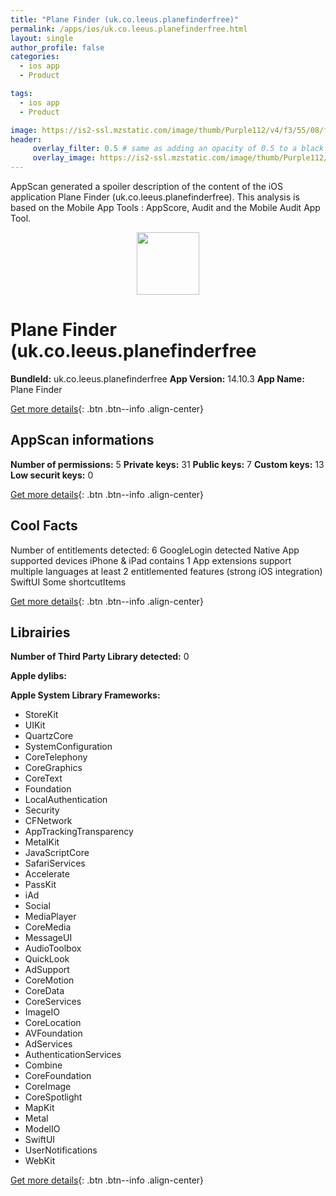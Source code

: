 ```yaml
---
title: "Plane Finder (uk.co.leeus.planefinderfree)"
permalink: /apps/ios/uk.co.leeus.planefinderfree.html
layout: single
author_profile: false
categories: 
  - ios app 
  - Product 

tags: 
  - ios app 
  - Product 

image: https://is2-ssl.mzstatic.com/image/thumb/Purple112/v4/f3/55/08/f355080f-1e32-de25-9945-2cca9e749ac0/AppIcon-0-1x_U007emarketing-0-7-0-sRGB-GLES2_U002c0-512MB-85-220.png/512x512bb.jpg
header: 
     overlay_filter: 0.5 # same as adding an opacity of 0.5 to a black background
     overlay_image: https://is2-ssl.mzstatic.com/image/thumb/Purple112/v4/f3/55/08/f355080f-1e32-de25-9945-2cca9e749ac0/AppIcon-0-1x_U007emarketing-0-7-0-sRGB-GLES2_U002c0-512MB-85-220.png/512x512bb.jpg
---
```

AppScan generated a spoiler description of the content of the iOS application Plane Finder (uk.co.leeus.planefinderfree). This analysis is based on the Mobile App Tools : AppScore, Audit and the Mobile Audit App Tool.

  
  
<div style="text-align: center;"><img src="https://is2-ssl.mzstatic.com/image/thumb/Purple112/v4/f3/55/08/f355080f-1e32-de25-9945-2cca9e749ac0/AppIcon-0-1x_U007emarketing-0-7-0-sRGB-GLES2_U002c0-512MB-85-220.png/512x512bb.jpg" width="100" height="100"></div>  
  
# Plane Finder (uk.co.leeus.planefinderfree

**BundleId:** uk.co.leeus.planefinderfree
**App Version:** 14.10.3
**App Name:** Plane Finder


[Get more details](/pricing.html){: .btn .btn--info .align-center}  
  
## AppScan informations 

**Number of permissions:** 5
**Private keys:** 31
**Public keys:** 7
**Custom keys:** 13
**Low securit keys:** 0
  
[Get more details](/pricing.html){: .btn .btn--info .align-center}

## Cool Facts

Number of entitlements detected: 6
GoogleLogin detected
Native App
supported devices iPhone & iPad
contains 1 App extensions
support multiple languages
at least 2 entitlemented features (strong iOS integration)
SwiftUI
Some shortcutItems 
  
[Get more details](/pricing.html){: .btn .btn--info .align-center}

## Librairies 
**Number of Third Party Library detected:** 0

**Apple dylibs:**


**Apple System Library Frameworks:**
- StoreKit
- UIKit
- QuartzCore
- SystemConfiguration
- CoreTelephony
- CoreGraphics
- CoreText
- Foundation
- LocalAuthentication
- Security
- CFNetwork
- AppTrackingTransparency
- MetalKit
- JavaScriptCore
- SafariServices
- Accelerate
- PassKit
- iAd
- Social
- MediaPlayer
- CoreMedia
- MessageUI
- AudioToolbox
- QuickLook
- AdSupport
- CoreMotion
- CoreData
- CoreServices
- ImageIO
- CoreLocation
- AVFoundation
- AdServices
- AuthenticationServices
- Combine
- CoreFoundation
- CoreImage
- CoreSpotlight
- MapKit
- Metal
- ModelIO
- SwiftUI
- UserNotifications
- WebKit


  
[Get more details](/pricing.html){: .btn .btn--info .align-center}


